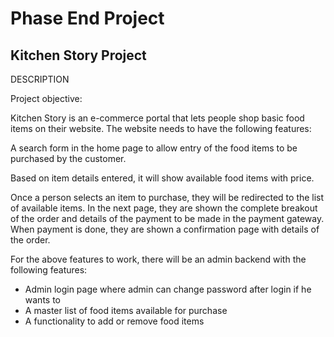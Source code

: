 # Phase End Project

## Kitchen Story Project
DESCRIPTION

Project objective:

Kitchen Story is an e-commerce portal that lets people shop  basic food items on their website. The website needs to have the following features:

     

A search form in the home page to allow entry of the food items to be purchased by the customer.

Based on item details entered, it will show available food items with  price.

Once a person selects an item to purchase, they will be redirected to the list of available items. In the next page, they are shown the complete breakout of the order and details of the payment to be made in the payment gateway. When payment is done, they are shown a confirmation page with details of the order.

  

For the above features to work, there will be an admin backend with the following features:

 * Admin login page where admin can change password after login if he wants to
 * A master list of food items available for purchase
 * A functionality to add or remove food items

     

